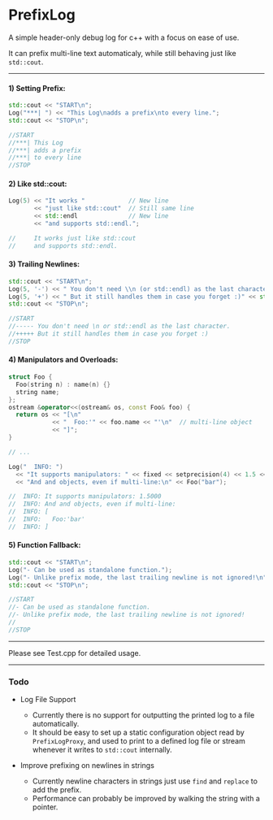 # PrefixLog
A simple header-only debug log for c++ with a focus on ease of use.

It can prefix multi-line text automaticaly, while still behaving just like `std::cout`.

------


#### 1) Setting Prefix:
```c++
std::cout << "START\n";
Log("***| ") << "This Log\nadds a prefix\nto every line.";
std::cout << "STOP\n";

//START
//***| This Log 
//***| adds a prefix
//***| to every line
//STOP
```

#### 2) Like std::cout:
```c++
Log(5) << "It works "            // New line
       << "just like std::cout"  // Still same line
       << std::endl              // New line
       << "and supports std::endl.";

//     It works just like std::cout
//     and supports std::endl.
```

#### 3) Trailing Newlines:
```c++
std::cout << "START\n";
Log(5, '-') << " You don't need \\n (or std::endl) as the last character."; 
Log(5, '+') << " But it still handles them in case you forget :)" << std::endl;
std::cout << "STOP\n";

//START
//----- You don't need \n or std::endl as the last character.
//+++++ But it still handles them in case you forget :)
//STOP
```

#### 4) Manipulators and Overloads:
```c++
struct Foo { 
  Foo(string n) : name(n) {}
  string name;
};
ostream &operator<<(ostream& os, const Foo& foo) { 
  return os << "[\n"
            << "  Foo:'" << foo.name << "'\n"  // multi-line object
            << "]"; 
}

// ...

Log("  INFO: ") 
  << "It supports manipulators: " << fixed << setprecision(4) << 1.5 << endl
  << "And and objects, even if multi-line:\n" << Foo("bar");

//  INFO: It supports manipulators: 1.5000
//  INFO: And and objects, even if multi-line:
//  INFO: [
//  INFO:   Foo:'bar'
//  INFO: ]

```

#### 5) Function Fallback:
```c++
std::cout << "START\n";
Log("- Can be used as standalone function.");
Log("- Unlike prefix mode, the last trailing newline is not ignored!\n");
std::cout << "STOP\n";

//START
//- Can be used as standalone function.
//- Unlike prefix mode, the last trailing newline is not ignored!
//
//STOP
```

------

Please see Test.cpp for detailed usage.

------


### Todo

* Log File Support
  * Currently there is no support for outputting the printed log to a file automatically.
  * It should be easy to set up a static configuration object read by `PrefixLogProxy`, and used to print to a defined log file or stream whenever it writes to `std::cout` internally.
  
* Improve prefixing on newlines in strings
  * Currently newline characters in strings just use `find` and `replace` to add the prefix.
  * Performance can probably be improved by walking the string with a pointer.
